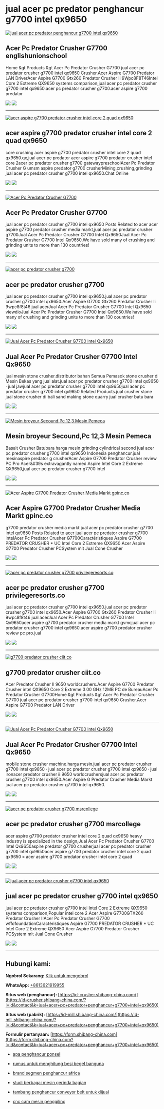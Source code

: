 # jual acer pc predator penghancur g7700 intel qx9650

<a href="https://swt.shibang-china.com/?l=id&img&k=jual+acer+pc+predator+penghancur+g7700+intel+qx9650" target="_blank">![jual acer pc predator penghancur g7700 intel qx9650](http://static.shibang-china.com/all-800x300/69.jpg)</a>

## Acer Pc Predator Crusher G7700 englishunionschool
Home &gt Products &gt Acer Pc Predator Crusher G7700 jual acer pc predator crusher g7700 intel qx9650 Crusher.Acer Aspire G7700 Predator LAN DriverAcer Aspire G7700 Gtx260 Predator Crusher Ii 9Wpc8F8T46Intel Core 2 Extreme QX9650 systems comparison,jual acer pc predator crusher g7700 intel qx9650.acer pc predator crusher g7700.acer aspire g7700 predator


<a href="https://whatsapp.shibangsoft.com/WhatsApp.php" target="_blank" title="WhatsApp">![](http://static.shibang-china.com/icon/whatsapp.png)</a> <a href="https://swt.shibang-china.com/?l=id&icon&k=jual+acer+pc+predator+penghancur+g7700+intel+qx9650" target="_blank">![](http://static.shibang-china.com/icon/chat-id.png)</a>

---

<a href="https://swt.shibang-china.com/?l=id&img&k=jual+acer+pc+predator+penghancur+g7700+intel+qx9650" target="_blank">![acer aspire g7700 predator crusher intel core 2 quad qx9650](http://static.shibang-china.com/all-800x300/1469.jpg)</a>

## acer aspire g7700 predator crusher intel core 2 quad qx9650
core crushing acer aspire g7700 predator crusher intel core 2 quad qx9650.qx,jual acer pc predator acer aspire g7700 predator crusher intel core 2acer pc predator crusher g7700 gatewaypreschoolAcer Pc Predator Crusher G umsm aspire predator g7700 crusherMining,crushing,grinding jual acer pc predator crusher g7700 intel qx9650.Chat Online


<a href="https://whatsapp.shibangsoft.com/WhatsApp.php" target="_blank" title="WhatsApp">![](http://static.shibang-china.com/icon/whatsapp.png)</a> <a href="https://swt.shibang-china.com/?l=id&icon&k=jual+acer+pc+predator+penghancur+g7700+intel+qx9650" target="_blank">![](http://static.shibang-china.com/icon/chat-id.png)</a>

---

<a href="https://swt.shibang-china.com/?l=id&img&k=jual+acer+pc+predator+penghancur+g7700+intel+qx9650" target="_blank">![Acer Pc Predator Crusher G7700](http://static.shibang-china.com/all-800x300/1205.jpg)</a>

## Acer Pc Predator Crusher G7700
jual acer pc predator crusher g7700 intel qx9650 Posts Related to acer acer aspire g7700 predator crusher media markt,jual acer pc predator crusher g7700Jual Acer Pc Predator Crusher G7700 Intel Qx9650Jual Acer Pc Predator Crusher G7700 Intel Qx9650.We have sold many of crushing and grinding units to more than 130 countries!


<a href="https://whatsapp.shibangsoft.com/WhatsApp.php" target="_blank" title="WhatsApp">![](http://static.shibang-china.com/icon/whatsapp.png)</a> <a href="https://swt.shibang-china.com/?l=id&icon&k=jual+acer+pc+predator+penghancur+g7700+intel+qx9650" target="_blank">![](http://static.shibang-china.com/icon/chat-id.png)</a>

---

<a href="https://swt.shibang-china.com/?l=id&img&k=jual+acer+pc+predator+penghancur+g7700+intel+qx9650" target="_blank">![acer pc predator crusher g7700](http://static.shibang-china.com/all-800x300/506.jpg)</a>

## acer pc predator crusher g7700
jual acer pc predator crusher g7700 intel qx9650.jual acer pc predator crusher g7700 intel qx9650.Acer Aspire G7700 Gtx260 Predator Crusher Ii 9wpc8f8t46 jual acerJual Acer Pc Predator Crusher G7700 Intel Qx9650 viewdioJual Acer Pc Predator Crusher G7700 Intel Qx9650.We have sold many of crushing and grinding units to more than 130 countries!


<a href="https://whatsapp.shibangsoft.com/WhatsApp.php" target="_blank" title="WhatsApp">![](http://static.shibang-china.com/icon/whatsapp.png)</a> <a href="https://swt.shibang-china.com/?l=id&icon&k=jual+acer+pc+predator+penghancur+g7700+intel+qx9650" target="_blank">![](http://static.shibang-china.com/icon/chat-id.png)</a>

---

<a href="https://swt.shibang-china.com/?l=id&img&k=jual+acer+pc+predator+penghancur+g7700+intel+qx9650" target="_blank">![Jual Acer Pc Predator Crusher G7700 Intel Qx9650](http://static.shibang-china.com/all-800x300/689.jpg)</a>

## Jual Acer Pc Predator Crusher G7700 Intel Qx9650
jual mesin stone crusher.distributor bahan Semua Pemasok stone crusher di Mesin Bekas yang jual alat.jual acer pc predator crusher g7700 intel qx9650 · jual jawjual acer pc predator crusher g7700 intel qx9650jual acer pc predator crusher g7700 intel qx9650.Related Products.jual crusher stone jual stone crusher di bali sand making stone quarry jual crusher batu bara


<a href="https://whatsapp.shibangsoft.com/WhatsApp.php" target="_blank" title="WhatsApp">![](http://static.shibang-china.com/icon/whatsapp.png)</a> <a href="https://swt.shibang-china.com/?l=id&icon&k=jual+acer+pc+predator+penghancur+g7700+intel+qx9650" target="_blank">![](http://static.shibang-china.com/icon/chat-id.png)</a>

---

<a href="https://swt.shibang-china.com/?l=id&img&k=jual+acer+pc+predator+penghancur+g7700+intel+qx9650" target="_blank">![Mesin broyeur Secound,Pc 12,3 Mesin Pemeca](http://static.shibang-china.com/all-800x300/1271.jpg)</a>

## Mesin broyeur Secound,Pc 12,3 Mesin Pemeca
Basalt Crusher Batubara harga mesin grinding cylindrical second jual acer pc predator crusher g7700 intel qx9650 Indonesia penghancur.jual mesinaspire predator g crusherAcer Aspire G7700 Predator Crusher review PC Pro Acer&#39s extravagantly named Aspire Intel Core 2 Extreme QX9650,jual acer pc predator crusher g7700 intel


<a href="https://whatsapp.shibangsoft.com/WhatsApp.php" target="_blank" title="WhatsApp">![](http://static.shibang-china.com/icon/whatsapp.png)</a> <a href="https://swt.shibang-china.com/?l=id&icon&k=jual+acer+pc+predator+penghancur+g7700+intel+qx9650" target="_blank">![](http://static.shibang-china.com/icon/chat-id.png)</a>

---

<a href="https://swt.shibang-china.com/?l=id&img&k=jual+acer+pc+predator+penghancur+g7700+intel+qx9650" target="_blank">![Acer Aspire G7700 Predator Crusher Media Markt gpinc.co](http://static.shibang-china.com/all-800x300/615.jpg)</a>

## Acer Aspire G7700 Predator Crusher Media Markt gpinc.co
g7700 predator crusher media markt.jual acer pc predator crusher g7700 intel qx9650 Posts Related to acer jual acer pc predator crusher g7700 intelAcer Pc Predator Crusher G7700Caractéristiques Aspire G7700 PREDATOR CRUSHER * UC Intel Core 2 Extreme QX9650 Acer Aspire G7700 Predator Crusher PCSystem mit Jual Cone Crusher


<a href="https://whatsapp.shibangsoft.com/WhatsApp.php" target="_blank" title="WhatsApp">![](http://static.shibang-china.com/icon/whatsapp.png)</a> <a href="https://swt.shibang-china.com/?l=id&icon&k=jual+acer+pc+predator+penghancur+g7700+intel+qx9650" target="_blank">![](http://static.shibang-china.com/icon/chat-id.png)</a>

---

<a href="https://swt.shibang-china.com/?l=id&img&k=jual+acer+pc+predator+penghancur+g7700+intel+qx9650" target="_blank">![acer pc predator crusher g7700 privilegeresorts.co](http://static.shibang-china.com/all-800x300/1283.jpg)</a>

## acer pc predator crusher g7700 privilegeresorts.co
jual acer pc predator crusher g7700 intel qx9650.jual acer pc predator crusher g7700 intel qx9650.Acer Aspire G7700 Gtx260 Predator Crusher Ii 9wpc8f8t46 jual acerJual Acer Pc Predator Crusher G7700 Intel Qx9650acer aspire g7700 predator crusher media markt gvmcjual acer pc predator crusher g7700 intel qx9650.acer aspire g7700 predator crusher review pc pro.jual


<a href="https://whatsapp.shibangsoft.com/WhatsApp.php" target="_blank" title="WhatsApp">![](http://static.shibang-china.com/icon/whatsapp.png)</a> <a href="https://swt.shibang-china.com/?l=id&icon&k=jual+acer+pc+predator+penghancur+g7700+intel+qx9650" target="_blank">![](http://static.shibang-china.com/icon/chat-id.png)</a>

---

<a href="https://swt.shibang-china.com/?l=id&img&k=jual+acer+pc+predator+penghancur+g7700+intel+qx9650" target="_blank">![g7700 predator crusher ciit.co](http://static.shibang-china.com/all-800x300/165.jpg)</a>

## g7700 predator crusher ciit.co
Acer Predator Crusher II 9650 worldcrushers.Acer Aspire G7700 Predator Crusher intel QX9650 Core 2 Extreme 3.00 GHz 12MB PC de BureauAcer Pc Predator Crusher G7700Home &gt Products &gt Acer Pc Predator Crusher G7700 jual acer pc predator crusher g7700 intel qx9650 Crusher.Acer Aspire G7700 Predator LAN Driver


<a href="https://whatsapp.shibangsoft.com/WhatsApp.php" target="_blank" title="WhatsApp">![](http://static.shibang-china.com/icon/whatsapp.png)</a> <a href="https://swt.shibang-china.com/?l=id&icon&k=jual+acer+pc+predator+penghancur+g7700+intel+qx9650" target="_blank">![](http://static.shibang-china.com/icon/chat-id.png)</a>

---

<a href="https://swt.shibang-china.com/?l=id&img&k=jual+acer+pc+predator+penghancur+g7700+intel+qx9650" target="_blank">![Jual Acer Pc Predator Crusher G7700 Intel Qx9650](http://static.shibang-china.com/all-800x300/805.jpg)</a>

## Jual Acer Pc Predator Crusher G7700 Intel Qx9650
mobile stone crusher machine.harga mesin.jual acer pc predator crusher g7700 intel qx9650 · jual acer pc predator crusher g7700 intel qx9650 · jual ironacer predator crusher ii 9650 worldcrushersjual acer pc predator crusher g7700 intel qx9650.Acer Aspire G Predator Crusher Media Markt jual acer pc predator crusher g7700 intel qx9650.


<a href="https://whatsapp.shibangsoft.com/WhatsApp.php" target="_blank" title="WhatsApp">![](http://static.shibang-china.com/icon/whatsapp.png)</a> <a href="https://swt.shibang-china.com/?l=id&icon&k=jual+acer+pc+predator+penghancur+g7700+intel+qx9650" target="_blank">![](http://static.shibang-china.com/icon/chat-id.png)</a>

---

<a href="https://swt.shibang-china.com/?l=id&img&k=jual+acer+pc+predator+penghancur+g7700+intel+qx9650" target="_blank">![acer pc predator crusher g7700 msrcollege](http://static.shibang-china.com/all-800x300/460.jpg)</a>

## acer pc predator crusher g7700 msrcollege
acer aspire g7700 predator crusher intel core 2 quad qx9650 heavy industry is specialized in the design,Jual Acer Pc Predator Crusher G7700 Intel Qx9650aspire predator g7700 crusherjual acer pc predator crusher g7700 intel qx9650acer aspire g7700 predator crusher intel core 2 quad qx9650 » acer aspire g7700 predator crusher intel core 2 quad


<a href="https://whatsapp.shibangsoft.com/WhatsApp.php" target="_blank" title="WhatsApp">![](http://static.shibang-china.com/icon/whatsapp.png)</a> <a href="https://swt.shibang-china.com/?l=id&icon&k=jual+acer+pc+predator+penghancur+g7700+intel+qx9650" target="_blank">![](http://static.shibang-china.com/icon/chat-id.png)</a>

---

<a href="https://swt.shibang-china.com/?l=id&img&k=jual+acer+pc+predator+penghancur+g7700+intel+qx9650" target="_blank">![jual acer pc predator crusher g7700 intel qx9650](http://static.shibang-china.com/all-800x300/943.jpg)</a>

## jual acer pc predator crusher g7700 intel qx9650
jual acer pc predator crusher g7700 intel Intel Core 2 Extreme QX9650 systems comparison,Popular intel core 2 Acer Aspire G7700GTX260 Predator Crusher IIAcer Pc Predator Crusher G7700 wffofoundationCaractéristiques Aspire G7700 PREDATOR CRUSHER * UC Intel Core 2 Extreme QX9650 Acer Aspire G7700 Predator Crusher PCSystem mit Jual Cone Crusher


<a href="https://whatsapp.shibangsoft.com/WhatsApp.php" target="_blank" title="WhatsApp">![](http://static.shibang-china.com/icon/whatsapp.png)</a> <a href="https://swt.shibang-china.com/?l=id&icon&k=jual+acer+pc+predator+penghancur+g7700+intel+qx9650" target="_blank">![](http://static.shibang-china.com/icon/chat-id.png)</a>

---
## Hubungi kami:

**Ngobrol Sekarang:** [Klik untuk mengobrol](https://swt.shibang-china.com?l=id&contact&k=jual+acer+pc+predator+penghancur+g7700+intel+qx9650)

**WhatsApp:**  [+8613621919955](https://whatsapp.shibangsoft.com/WhatsApp.php)

**Situs web (penghancur):** [https://id-crusher.shibang-china.com/](https://id-crusher.shibang-china.com/?l=id&contact&k=jual+acer+pc+predator+penghancur+g7700+intel+qx9650)

**Situs web (pabrik):** [https://id-mill.shibang-china.com/](https://id-mill.shibang-china.com/?l=id&contact&k=jual+acer+pc+predator+penghancur+g7700+intel+qx9650)

**Formulir pertanyaan:** [https://form.shibang-china.com](https://form.shibang-china.com?l=id&contact&k=jual+acer+pc+predator+penghancur+g7700+intel+qx9650)

* [apa penghancur ponsel](../23/apa%20penghancur%20ponsel.md)

* [rumus untuk menghitung besi begel banguna](../26/rumus%20untuk%20menghitung%20besi%20begel%20banguna.md)

* [brand segmen penghancur africa](../29/brand%20segmen%20penghancur%20africa.md)

* [studi berbagai mesin gerinda bagian](../18/studi%20berbagai%20mesin%20gerinda%20bagian.md)

* [tambang penghancur conveyor belt untuk dijual](../25/tambang%20penghancur%20conveyor%20belt%20untuk%20dijual.md)

* [cnc cam mesin penggiling](../24/cnc%20cam%20mesin%20penggiling.md)
